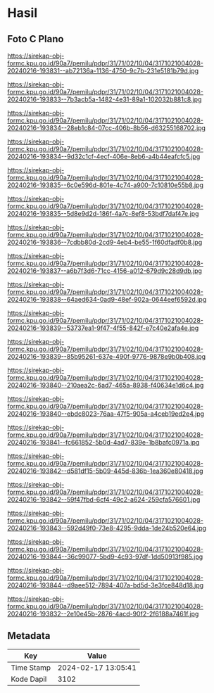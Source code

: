 # Hasil

## Foto C Plano

https://sirekap-obj-formc.kpu.go.id/90a7/pemilu/pdpr/31/71/02/10/04/3171021004028-20240216-193831--ab72136a-1136-4750-9c7b-231e5181b79d.jpg

https://sirekap-obj-formc.kpu.go.id/90a7/pemilu/pdpr/31/71/02/10/04/3171021004028-20240216-193833--7b3acb5a-1482-4e31-89a1-102032b881c8.jpg

https://sirekap-obj-formc.kpu.go.id/90a7/pemilu/pdpr/31/71/02/10/04/3171021004028-20240216-193834--28eb1c84-07cc-406b-8b56-d63255168702.jpg

https://sirekap-obj-formc.kpu.go.id/90a7/pemilu/pdpr/31/71/02/10/04/3171021004028-20240216-193834--9d32c1cf-4ecf-406e-8eb6-a4b44eafcfc5.jpg

https://sirekap-obj-formc.kpu.go.id/90a7/pemilu/pdpr/31/71/02/10/04/3171021004028-20240216-193835--6c0e596d-801e-4c74-a900-7c10810e55b8.jpg

https://sirekap-obj-formc.kpu.go.id/90a7/pemilu/pdpr/31/71/02/10/04/3171021004028-20240216-193835--5d8e9d2d-186f-4a7c-8ef8-53bdf7daf47e.jpg

https://sirekap-obj-formc.kpu.go.id/90a7/pemilu/pdpr/31/71/02/10/04/3171021004028-20240216-193836--7cdbb80d-2cd9-4eb4-be55-1f60dfadf0b8.jpg

https://sirekap-obj-formc.kpu.go.id/90a7/pemilu/pdpr/31/71/02/10/04/3171021004028-20240216-193837--a6b7f3d6-71cc-4156-a012-679d9c28d9db.jpg

https://sirekap-obj-formc.kpu.go.id/90a7/pemilu/pdpr/31/71/02/10/04/3171021004028-20240216-193838--64aed634-0ad9-48ef-902a-0644eef6592d.jpg

https://sirekap-obj-formc.kpu.go.id/90a7/pemilu/pdpr/31/71/02/10/04/3171021004028-20240216-193839--53737ea1-9f47-4f55-842f-e7c40e2afa4e.jpg

https://sirekap-obj-formc.kpu.go.id/90a7/pemilu/pdpr/31/71/02/10/04/3171021004028-20240216-193839--85b95261-637e-490f-9776-9878e9b0b408.jpg

https://sirekap-obj-formc.kpu.go.id/90a7/pemilu/pdpr/31/71/02/10/04/3171021004028-20240216-193840--210aea2c-6ad7-465a-8938-f40634e1d6c4.jpg

https://sirekap-obj-formc.kpu.go.id/90a7/pemilu/pdpr/31/71/02/10/04/3171021004028-20240216-193840--ebdc8023-76aa-47f5-905a-a4ceb19ed2e4.jpg

https://sirekap-obj-formc.kpu.go.id/90a7/pemilu/pdpr/31/71/02/10/04/3171021004028-20240216-193841--fc661852-5b0d-4ad7-839e-1b8bafc0971a.jpg

https://sirekap-obj-formc.kpu.go.id/90a7/pemilu/pdpr/31/71/02/10/04/3171021004028-20240216-193842--d581df15-5b09-445d-836b-1ea360e80418.jpg

https://sirekap-obj-formc.kpu.go.id/90a7/pemilu/pdpr/31/71/02/10/04/3171021004028-20240216-193842--59f47fbd-6cf4-49c2-a624-259cfa576601.jpg

https://sirekap-obj-formc.kpu.go.id/90a7/pemilu/pdpr/31/71/02/10/04/3171021004028-20240216-193843--592d49f0-73e8-4295-9dda-1de24b520e64.jpg

https://sirekap-obj-formc.kpu.go.id/90a7/pemilu/pdpr/31/71/02/10/04/3171021004028-20240216-193844--36c99077-5bd9-4c93-97df-1dd50913f985.jpg

https://sirekap-obj-formc.kpu.go.id/90a7/pemilu/pdpr/31/71/02/10/04/3171021004028-20240216-193844--d9aee512-7894-407a-bd5d-3e3fce848d18.jpg

https://sirekap-obj-formc.kpu.go.id/90a7/pemilu/pdpr/31/71/02/10/04/3171021004028-20240216-193832--2e10e45b-2876-4acd-90f2-2f6188a7461f.jpg


## Metadata

| Key        | Value               |
| ---------- | ------------------- |
| Time Stamp | 2024-02-17 13:05:41 |
| Kode Dapil | 3102                |



